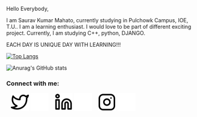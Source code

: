 Hello Everybody,

I am Saurav Kumar Mahato, currently studying in Pulchowk Campus, IOE, T.U.. I am a learning enthusiast. I would love to be part of different exciting project. Currently, I am studying C++, python, DJANGO. 

EACH DAY IS UNIQUE DAY WITH LEARNING!!!



<!---
Saurav-1015/Saurav-1015 is a ✨ special ✨ repository because its `README.md` (this file) appears on your GitHub profile.
You can click the Preview link to take a look at your changes.
--->


[![Top Langs](https://github-readme-stats.vercel.app/api/top-langs/?username=Saurav-1015&layout=compact&theme=aura)](https://github.com/anuraghazra/github-readme-stats)

![Anurag's GitHub stats](https://github-readme-stats.vercel.app/api?username=Saurav-1015&show_icons=true&theme=nightowl)



### Connect with me:

&nbsp;&nbsp;
[![website](./img/twitter-light.svg)](https://twitter.com/SauravKumarMa16#gh-light-mode-only)
[![website](./img/twitter-dark.svg)](https://twitter.com/SauravKumarMa16#gh-dark-mode-only)
&nbsp;&nbsp;
[![website](./img/linkedin-light.svg)](www.linkedin.com/in/saurav-kr-mahato#gh-light-mode-only)
[![website](./img/linkedin-dark.svg)](www.linkedin.com/in/saurav-kr-mahato#gh-dark-mode-only)
&nbsp;&nbsp;
[![website](./img/instagram-light.svg)](https://www.instagram.com/sauravmahato139/#gh-light-mode-only)
[![website](./img/instagram-dark.svg)](https://www.instagram.com/sauravmahato139/#gh-dark-mode-only)
